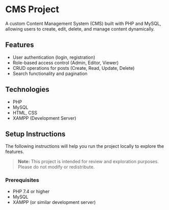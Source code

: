 # CMS Project
A custom Content Management System (CMS) built with PHP and MySQL, allowing users to create, edit, delete, and manage content dynamically.

## Features
- User authentication (login, registration)
- Role-based access control (Admin, Editor, Viewer)
- CRUD operations for posts (Create, Read, Update, Delete)
- Search functionality and pagination

## Technologies
- PHP
- MySQL
- HTML, CSS
- XAMPP (Development Server)

## Setup Instructions

The following instructions will help you run the project locally to explore the features.

> **Note:** This project is intended for review and exploration purposes. Please do not modify or redistribute.

### Prerequisites
- PHP 7.4 or higher
- MySQL
- XAMPP (or similar development server)

